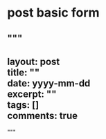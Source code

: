 # post basic form

"""
---  
layout: post  
title: ""  
date: yyyy-mm-dd  
excerpt: ""  
tags: []  
comments: true  
---  
"""
